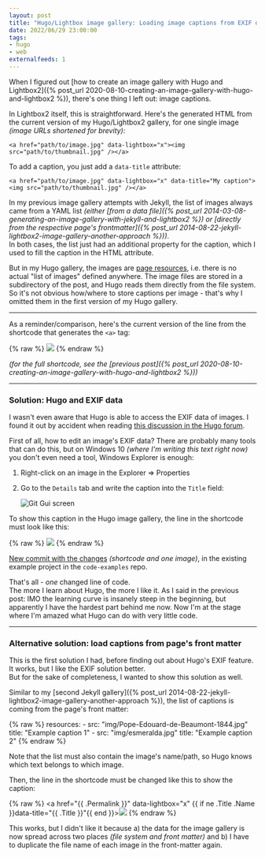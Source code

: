 ```yaml
---
layout: post
title: "Hugo/Lightbox image gallery: Loading image captions from EXIF data"
date: 2022/06/29 23:00:00
tags:
- hugo
- web
externalfeeds: 1
---
```


When I figured out [how to create an image gallery with Hugo and Lightbox2]({% post_url 2020-08-10-creating-an-image-gallery-with-hugo-and-lightbox2 %}), there's one thing I left out: image captions.

In Lightbox2 itself, this is straightforward. Here's the generated HTML from the current version of my Hugo/Lightbox2 gallery, for one single image *(image URLs shortened for brevity)*:

    <a href="path/to/image.jpg" data-lightbox="x"><img src="path/to/thumbnail.jpg" /></a>

To add a caption, you just add a `data-title` attribute:

    <a href="path/to/image.jpg" data-lightbox="x" data-title="My caption"><img src="path/to/thumbnail.jpg" /></a>

In my previous image gallery attempts with Jekyll, the list of images always came from a YAML list *(either [from a data file]({% post_url 2014-03-08-generating-an-image-gallery-with-jekyll-and-lightbox2 %}) or [directly from the respective page's frontmatter]({% post_url 2014-08-22-jekyll-lightbox2-image-gallery-another-approach %}))*.  
In both cases, the list just had an additional property for the caption, which I used to fill the caption in the HTML attribute.

But in my Hugo gallery, the images are [page resources](https://gohugo.io/content-management/page-resources/), i.e. there is no actual "list of images" defined anywhere. The image files are stored in a subdirectory of the post, and Hugo reads them directly from the file system.  
So it's not obvious how/where to store captions per image - that's why I omitted them in the first version of my Hugo gallery.

---

As a reminder/comparison, here's the current version of the line from the shortcode that generates the `<a>` tag:

{% raw %}
    <a href="{{ .Permalink }}" data-lightbox="x"><img src="{{ $resized.Permalink }}" /></a>
{% endraw %}

*(for the full shortcode, see the [previous post]({% post_url 2020-08-10-creating-an-image-gallery-with-hugo-and-lightbox2 %}))*

---

### Solution: Hugo and EXIF data

I wasn't even aware that Hugo is able to access the EXIF data of images. I found it out by accident when reading [this discussion in the Hugo forum](https://discourse.gohugo.io/t/exif-iptc/25995).

First of all, how to edit an image's EXIF data? There are probably many tools that can do this, but on Windows 10 *(where I'm writing this text right now)* you don't even need a tool, Windows Explorer is enough:

1. Right-click on an image in the Explorer ⇒ Properties
2. Go to the `Details` tab and write the caption into the `Title` field:

    ![Git Gui screen](/img/hugo-gallery-exif.png)

To show this caption in the Hugo image gallery, the line in the shortcode must look like this:

{% raw %}
    <a href="{{ .Permalink }}" data-lightbox="x" data-title="{{ with .Exif }}{{ .Tags.ImageDescription }}{{ end }}"><img src="{{ $resized.Permalink }}" /></a>
{% endraw %}

[New commit with the changes](https://github.com/christianspecht/code-examples/commit/425418fef8e2ef27c1b9b89ea691eb19cfceff1a) *(shortcode and one image)*, in the existing example project in the `code-examples` repo.


That's all - *one* changed line of code.  
The more I learn about Hugo, the more I like it. As I said in the previous post: IMO the learning curve is insanely steep in the beginning, but apparently I have the hardest part behind me now. Now I'm at the stage where I'm amazed what Hugo can do with very little code.

---

### Alternative solution: load captions from page's front matter

This is the first solution I had, before finding out about Hugo's EXIF feature. It works, but I like the EXIF solution better.  
But for the sake of completeness, I wanted to show this solution as well.

Similar to my [second Jekyll gallery]({% post_url 2014-08-22-jekyll-lightbox2-image-gallery-another-approach %}), the list of captions is coming from the page's front matter: 

{% raw %}
	resources:
	- src: "img/Pope-Edouard-de-Beaumont-1844.jpg"
	  title: "Example caption 1"
	- src: "img/esmeralda.jpg"
	  title: "Example caption 2"
{% endraw %}

Note that the list must also contain the image's name/path, so Hugo knows which text belongs to which image. 

Then, the line in the shortcode must be changed like this to show the caption:

{% raw %}
    <a href="{{ .Permalink }}" data-lightbox="x" {{ if ne .Title .Name }}data-title="{{ .Title }}"{{ end }}><img src="{{ $resized.Permalink }}" /></a>
{% endraw %}

This works, but I didn't like it because a) the data for the image gallery is now spread across two places *(file system and front matter)* and b) I have to duplicate the file name of each image in the front-matter again.
